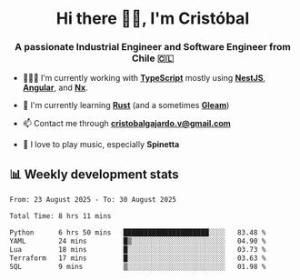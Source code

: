 <h1 align="center">Hi there ✌🏻, I'm Cristóbal</h1>
<h3 align="center">A passionate Industrial Engineer and Software Engineer from Chile 🇨🇱</h3>

- 🧑🏻‍💻 I’m currently working with **[TypeScript](https://www.typescriptlang.org)** mostly using **[NestJS](https://nestjs.com)**, **[Angular](https://angular.io)**, and **[Nx](https://nx.dev)**.

- 🌱 I'm currently learning **[Rust](https://www.rust-lang.org)** (and a sometimes **[Gleam](https://gleam.run/)**)

- 📫 Contact me through **cristobalgajardo.v@gmail.com**

- 🎸 I love to play music, especially **Spinetta**

## 📊 Weekly development stats

<!--START_SECTION:waka-->

```txt
From: 23 August 2025 - To: 30 August 2025

Total Time: 8 hrs 11 mins

Python      6 hrs 50 mins   █████████████████████░░░░   83.48 %
YAML        24 mins         █▒░░░░░░░░░░░░░░░░░░░░░░░   04.90 %
Lua         18 mins         █░░░░░░░░░░░░░░░░░░░░░░░░   03.73 %
Terraform   17 mins         █░░░░░░░░░░░░░░░░░░░░░░░░   03.63 %
SQL         9 mins          ▒░░░░░░░░░░░░░░░░░░░░░░░░   01.98 %
```

<!--END_SECTION:waka-->
